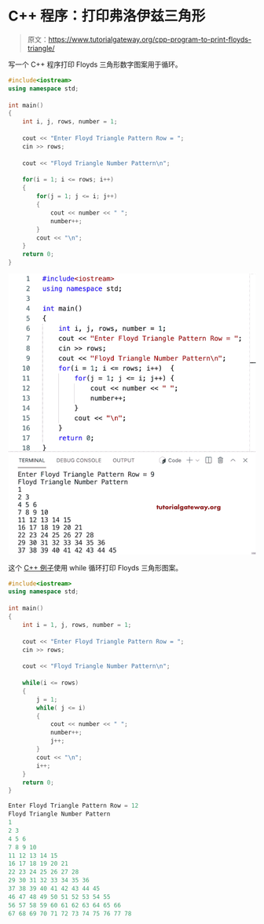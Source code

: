 # C++ 程序：打印弗洛伊兹三角形

> 原文：<https://www.tutorialgateway.org/cpp-program-to-print-floyds-triangle/>

写一个 C++ 程序打印 Floyds 三角形数字图案用于循环。

```cpp
#include<iostream>
using namespace std;

int main()
{
	int i, j, rows, number = 1;

    cout << "Enter Floyd Triangle Pattern Row = ";
    cin >> rows;

    cout << "Floyd Triangle Number Pattern\n"; 

    for(i = 1; i <= rows; i++)
    {
    	for(j = 1; j <= i; j++)
		{
            cout << number << " ";
            number++;
        }
        cout << "\n";
    }		
 	return 0;
}
```

![CPP Program to Print Floyds Triangle](img/a1273f78e7463d495050cc6a44b78dd6.png)

这个 [C++ 例子](https://www.tutorialgateway.org/cpp-programs/)使用 while 循环打印 Floyds 三角形图案。

```cpp
#include<iostream>
using namespace std;

int main()
{
	int i = 1, j, rows, number = 1;

    cout << "Enter Floyd Triangle Pattern Row = ";
    cin >> rows;

    cout << "Floyd Triangle Number Pattern\n"; 

    while(i <= rows)
    {
        j = 1;
    	while( j <= i)
		{
            cout << number << " ";
            number++;
            j++;
        }
        cout << "\n";
        i++;
    }		
 	return 0;
}
```

```cpp
Enter Floyd Triangle Pattern Row = 12
Floyd Triangle Number Pattern
1 
2 3 
4 5 6 
7 8 9 10 
11 12 13 14 15 
16 17 18 19 20 21 
22 23 24 25 26 27 28 
29 30 31 32 33 34 35 36 
37 38 39 40 41 42 43 44 45 
46 47 48 49 50 51 52 53 54 55 
56 57 58 59 60 61 62 63 64 65 66 
67 68 69 70 71 72 73 74 75 76 77 78 
```